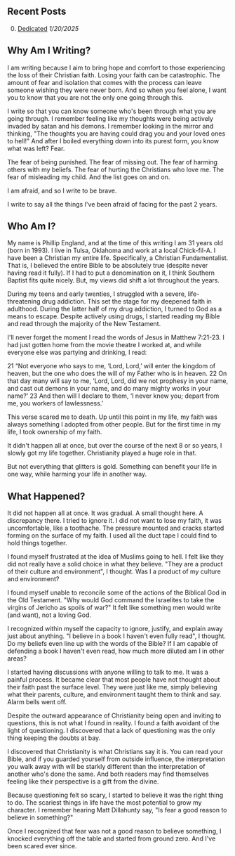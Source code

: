 ## Recent Posts
0. [Dedicated](/post/0) *1/20/2025*

## Why Am I Writing?
I am writing because I aim to bring hope and comfort to those experiencing the loss of their Christian faith. Losing your faith can be catastrophic. The amount of fear and isolation that comes with the process can leave someone wishing they were never born. And so when you feel alone, I want you to know that you are not the only one going through this.

I write so that you can know someone who's been through what you are going through. I remember feeling like my thoughts were being actively invaded by satan and his demons. I remember looking in the mirror and thinking, "The thoughts you are having could drag you and your loved ones to hell!" And after I boiled everything down into its purest form, you know what was left? Fear.

The fear of being punished. The fear of missing out. The fear of harming others with my beliefs. The fear of hurting the Christians who love me. The fear of misleading my child. And the list goes on and on.

I am afraid, and so I write to be brave.

I write to say all the things I've been afraid of facing for the past 2 years.

## Who Am I?
My name is Phillip England, and at the time of this writing I am 31 years old (born in 1993). I live in Tulsa, Oklahoma and work at a local Chick-fil-A. I have been a Christian my entire life. Specifically, a Christian Fundamentalist. That is, I believed the entire Bible to be absolutely true (despite never having read it fully). If I had to put a denomination on it, I think Southern Baptist fits quite nicely. But, my views did shift a lot throughout the years.

During my teens and early twenties, I struggled with a severe, life-threatening drug addiction. This set the stage for my deepened faith in adulthood. During the latter half of my drug addiction, I turned to God as a means to escape. Despite actively using drugs, I started reading my Bible and read through the majority of the New Testament.

I'll never forget the moment I read the words of Jesus in Matthew 7:21-23. I had just gotten home from the movie theatre I worked at, and while everyone else was partying and drinking, I read:

<bible-quote title="Matthew 7:21-23" translation="ESV">
21 “Not everyone who says to me, ‘Lord, Lord,’ will enter the kingdom of heaven, but the one who does the will of my Father who is in heaven. 22 On that day many will say to me, ‘Lord, Lord, did we not prophesy in your name, and cast out demons in your name, and do many mighty works in your name?’ 23 And then will I declare to them, ‘I never knew you; depart from me, you workers of lawlessness.’
</bible-quote>

This verse scared me to death. Up until this point in my life, my faith was always something I adopted from other people. But for the first time in my life, I took ownership of my faith.

It didn't happen all at once, but over the course of the next 8 or so years, I slowly got my life together. Christianity played a huge role in that.

But not everything that glitters is gold. Something can benefit your life in one way, while harming your life in another way.

## What Happened?
It did not happen all at once. It was gradual. A small thought here. A discrepancy there. I tried to ignore it. I did not want to lose my faith, it was uncomfortable, like a toothache. The pressure mounted and cracks started forming on the surface of my faith. I used all the duct tape I could find to hold things together.

I found myself frustrated at the idea of Muslims going to hell. I felt like they did not really have a solid choice in what they believe. "They are a product of their culture and environment", I thought. Was I a product of my culture and environment?

I found myself unable to reconcile some of the actions of the Biblical God in the Old Testament. "Why would God command the Israelites to take the virgins of Jericho as spoils of war?" It felt like something men would write (and want), not a loving God.

I recognized within myself the capacity to ignore, justify, and explain away just about anything. "I believe in a book I haven't even fully read", I thought. Do my beliefs even line up with the words of the Bible? If I am capable of defending a book I haven't even read, how much more diluted am I in other areas?

I started having discussions with anyone willing to talk to me. It was a painful process. It became clear that most people have not thought about their faith past the surface level. They were just like me, simply believing what their parents, culture, and environment taught them to think and say. Alarm bells went off.

Despite the outward appearance of Christianity being open and inviting to questions, this is not what I found in reality. I found a faith avoidant of the light of questioning. I discovered that a lack of questioning was the only thing keeping the doubts at bay.

I discovered that Christianity is what Christians say it is. You can read your Bible, and if you guarded yourself from outside influence, the interpretation you walk away with will be starkly different than the interpretation of another who's done the same. And both readers may find themselves feeling like their perspective is a gift from the divine.

Because questioning felt so scary, I started to believe it was the right thing to do. The scariest things in life have the most potential to grow my character. I remember hearing Matt Dillahunty say, "Is fear a good reason to believe in something?"

Once I recognized that fear was not a good reason to believe something, I knocked everything off the table and started from ground zero. And I've been scared ever since.
